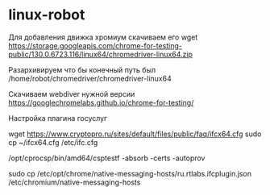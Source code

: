 # linux-robot

Для добавления движка хромиум скачиваем его  wget https://storage.googleapis.com/chrome-for-testing-public/130.0.6723.116/linux64/chromedriver-linux64.zip

Разархивируем что бы конечный путь был /home/robot/chromedriver/chromedriver-linux64

Скачиваем webdiver нужной версии https://googlechromelabs.github.io/chrome-for-testing/


Настройка плагина госуслуг

wget https://www.cryptopro.ru/sites/default/files/public/faq/ifcx64.cfg
sudo cp ~/ifcx64.cfg /etc/ifc.cfg

/opt/cprocsp/bin/amd64/csptestf -absorb -certs -autoprov

sudo cp /etc/opt/chrome/native-messaging-hosts/ru.rtlabs.ifcplugin.json /etc/chromium/native-messaging-hosts
